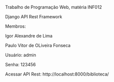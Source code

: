 Trabalho de Programação Web, matéria INF012

Django API Rest Framework


Membros:

Igor Alexandre de Lima

Paulo Vitor de OLiveira Fonseca


Usuário: admin

Senha: 123456

Acessar API Rest: http://localhost:8000/biblioteca/
<!--stackedit_data:
eyJoaXN0b3J5IjpbLTIxMDUzNTE1ODJdfQ==
-->
